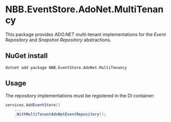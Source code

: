 # NBB.EventStore.AdoNet.MultiTenancy

This package provides ADO.NET multi-tenant implementations for the *Event Repository* and *Snapshot Repository* abstractions.


## NuGet install
```
dotnet add package NBB.EventStore.AdoNet.MultiTenancy
```

## Usage

The repository implementations must be registered in the DI container:

```csharp
services.AddEventStore()
    ...
    .WithMultiTenantAdoNetEventRepository();
```



